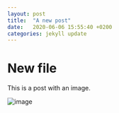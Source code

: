```yaml
---
layout: post
title:  "A new post"
date:   2020-06-06 15:55:40 +0200
categories: jekyll update
---
```

# New file
This is a post with an image.

![image](https://ciddibir.github.io/try-blog/assets/images/deneme.jpeg)


